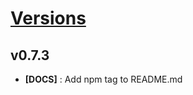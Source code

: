 # [Versions](https://github.com/Tracktor/treege/releases)

## v0.7.3
- **[DOCS]** : Add npm tag to README.md
